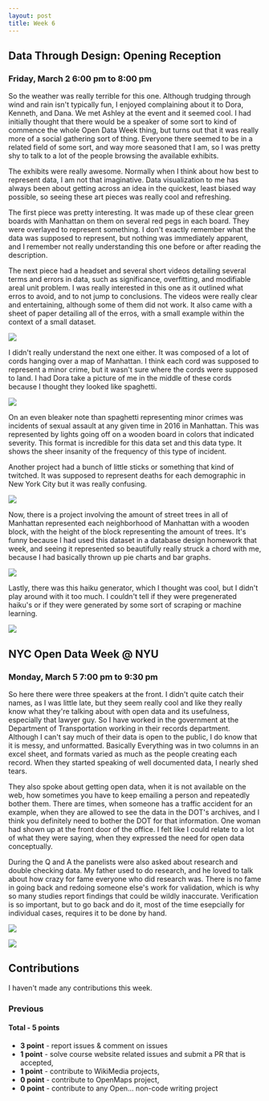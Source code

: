```yaml
---
layout: post
title: Week 6
---
```


## Data Through Design: Opening Reception
### Friday, March 2 6:00 pm to 8:00 pm
So the weather was really terrible for this one. Although trudging through wind and rain isn't typically fun, I enjoyed 
complaining about it to Dora, Kenneth, and Dana. We met Ashley at the event and it seemed cool. I had initially thought
that there would be a speaker of some sort to kind of commence the whole Open Data Week thing, but turns out that it was
really more of a social gathering sort of thing. Everyone there seemed to be in a related field of some sort, and way
more seasoned that I am, so I was pretty shy to talk to a lot of the people browsing the available exhibits.

The exhibits were really awesome. Normally when I think about how best to represent data, I am not that imaginative. Data
visualization to me has always been about getting across an idea in the quickest, least biased way possible, so seeing these
art pieces was really cool and refreshing.

The first piece was pretty interesting. It was made up of these clear green boards with Manhattan on them on several red pegs
in each board. They were overlayed to represent something. I don't exactly remember what the data was supposed to represent,
but nothing was immediately apparent, and I remember not really understanding this one before or after reading the description. 

The next piece had a headset and several short videos detailing several terms and errors in data, such as significance, overfitting,
and modifiable areal unit problem. I was really interested in this one as it outlined what erros to avoid, and to not jump to
conclusions. The videos were really clear and entertaining, although some of them did not work. It also came with a sheet of paper
detailing all of the erros, with a small example within the context of a small dataset.

![](../images/29178388_10208458987031997_3061369761360248832_o.jpg)

I didn't really understand the next one either. It was composed of a lot of cords hanging over a map of Manhattan. I think each cord 
was supposed to represent a minor crime, but it wasn't sure where the cords were supposed to land. I had Dora take a picture of me 
in the middle of these cords because I thought they looked like spaghetti. 

![](../images/29134017_10208458984191926_1106761399427661824_o.jpg)

On an even bleaker note than spaghetti representing minor crimes was incidents of sexual assault at any given time in 2016 in 
Manhattan. This was represented by lights going off on a wooden board in colors that indicated severity. This format is incredible
for this data set and this data type. It shows the sheer insanity of the frequency of this type of incident. 

Another project had a bunch of little sticks or something that kind of twitched. It was supposed to represent deaths for 
each demographic in New York City but it was really confusing. 

![](../images/29028240_10208458985351955_8221409518781726720_o.jpg)

Now, there is a project involving the amount of street trees in all of Manhattan represented each neighborhood of Manhattan with a 
wooden block, with the height of the block representing the amount of trees. It's funny because I had used this dataset in a 
database design homework that week, and seeing it represented so beautifully really struck a chord with me, because I had basically
thrown up pie charts and bar graphs. 

![](../images/29102157_10208458985991971_4024408098931212288_o.jpg)

Lastly, there was this haiku generator, which I thought was cool, but I didn't play around with it too much. I couldn't tell if they 
were pregenerated haiku's or if they were generated by some sort of scraping or machine learning. 

![](../images/29062832_10208458985751965_9147143578600865792_o.jpg)

## NYC Open Data Week @ NYU
### Monday, March 5 7:00 pm to 9:30 pm
So here there were three speakers at the front. I didn't quite catch their names, as I was little late, but they seem really cool and 
like they really know what they're talking about with open data and its usefulness, especially that lawyer guy. So I have worked in the
government at the Department of Transportation working in their records department. Although I can't say much of their data is open
to the public, I do know that it is messy, and unformatted. Basically Everything was in two columns in an excel sheet, and formats varied
as much as the people creating each record. When they started speaking of well documented data, I nearly shed tears.

They also spoke about getting open data, when it is not available on the web, how sometimes you have to keep emailing a person and 
repeatedly bother them. There are times, when someone has a traffic accident for an example, when they are allowed to see the data
in the DOT's archives, and I think you definitely need to bother the DOT for that information. One woman had shown up at the front 
door of the office. I felt like I could relate to a lot of what they were saying, when they expressed the need for open data conceptually.

During the Q and A the panelists were also asked about research and double checking data. My father used to do research, and he loved
to talk about how crazy for fame everyone who did research was. There is no fame in going back and redoing someone else's work for validation,
which is why so many studies report findings that could be wildly inaccurate. Verification is so important, but to go back and do it,
most of the time esepcially for individual cases, requires it to be done by hand. 

![](../images/29178737_10208459060753840_596341026340208640_o.jpg)

![](../images/29103780_10208459060953845_6916578508428804096_n.jpg)

## Contributions
I haven't made any contributions this week.

### Previous
#### Total - 5 points
- **3 point** - report issues & comment on issues
- **1 point** - solve course website related issues and submit a PR that is accepted,
- **1 point** - contribute to WikiMedia projects,
- **0 point** - contribute to OpenMaps project,
- **0 point** - contribute to any Open… non-code writing project
